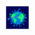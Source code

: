 <p align="center"><img width=12.5% src="https://github.com/wangyongchoi/covidReactor/blob/master/media/covid_reactor_main_1256.png"></p>